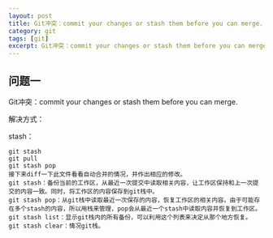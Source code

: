 ```yaml
---
layout: post
title: Git冲突：commit your changes or stash them before you can merge.
category: git
tags: [git]
excerpt: Git冲突：commit your changes or stash them before you can merge.
---
```


## 问题一 ##


Git冲突：commit your changes or stash them before you can merge.

解决方式：

stash：

	git stash
	git pull
	git stash pop
	接下来diff一下此文件看看自动合并的情况，并作出相应的修改。
	git stash：备份当前的工作区，从最近一次提交中读取相关内容，让工作区保持和上一次提交的内容一致。同时，将工作区的内容保存到git栈中。
	git stash pop：从git栈中读取最近一次保存的内容，恢复工作区的相关内容。由于可能存在多个stash的内容，所以用栈来管理，pop会从最近一个stash中读取内容并恢复到工作区。
	git stash list：显示git栈内的所有备份，可以利用这个列表来决定从那个地方恢复。
	git stash clear：情况git栈。
